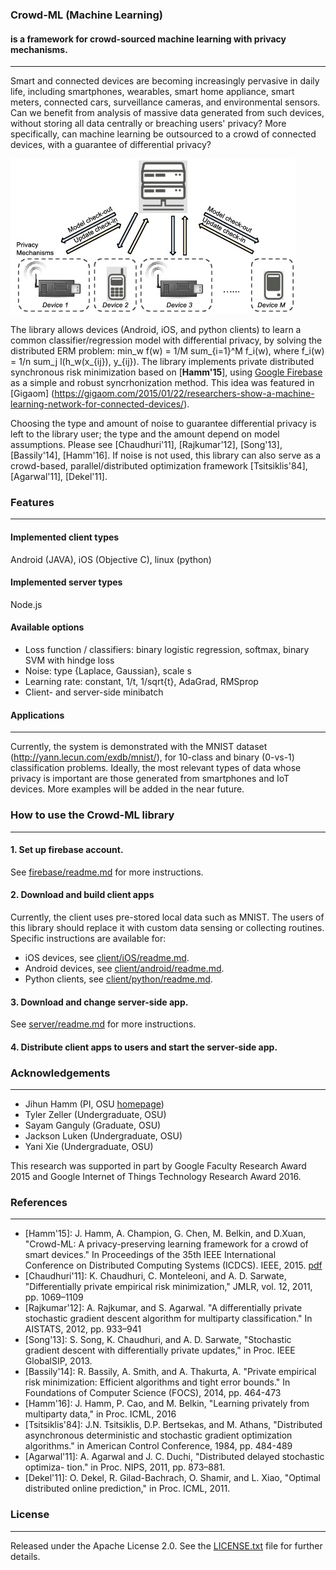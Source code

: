 ### Crowd-ML (Machine Learning)
#### is a framework for crowd-sourced machine learning with privacy mechanisms.
---
Smart and connected devices are becoming increasingly pervasive in daily life,
including smartphones, wearables, smart home appliance, smart meters, connected cars, surveillance cameras, 
and environmental sensors. 
Can we benefit from analysis of massive data generated from such devices, without storing all data centrally or breaching  users' privacy?
More specifically, can machine learning be outsourced to a crowd of connected devices, with a guarantee of differential privacy? 

![Crowd-ML concept figure](schematic1-5.jpg "Crowd-ML concept")

The library allows devices (Android, iOS, and python clients) to learn a common classifier/regression model with differential privacy, by solving the distributed ERM problem: min_w f(w) = 1/M sum_{i=1}^M f_i(w), where f_i(w) = 1/n sum_j l(h_w(x_{ij}), y_{ij}).
The library implements private distributed synchronous risk minimization based on [**Hamm'15**], using [Google Firebase](https://firebase.google.com/) as a simple and robust syncrhonization method.  This idea was featured in [Gigaom] (https://gigaom.com/2015/01/22/researchers-show-a-machine-learning-network-for-connected-devices/).

Choosing the type and amount of noise to guarantee differential privacy is left to the library user; the type and the amount 
depend on model assumptions. Please see [Chaudhuri'11], [Rajkumar'12], [Song'13], [Bassily'14], [Hamm'16].
If noise is not used, this library can also serve as a crowd-based, parallel/distributed optimization framework [Tsitsiklis'84], [Agarwal'11], [Dekel'11]. 


### Features
---
#### Implemented client types
Android (JAVA), iOS (Objective C), linux (python)

#### Implemented server types
Node.js

#### Available options

* Loss function / classifiers: binary logistic regression, softmax, binary SVM with hindge loss 
* Noise:  type {Laplace, Gaussian}, scale s
* Learning rate: constant, 1/t, 1/sqrt{t}, AdaGrad, RMSprop
* Client- and server-side minibatch

#### Applications
---
Currently, the system is demonstrated with the MNIST dataset (http://yann.lecun.com/exdb/mnist/),
for 10-class and binary (0-vs-1) classification problems. 
Ideally, the most relevant types of data whose privacy is important are those generated
from smartphones and IoT devices. More examples will be added in the near future. 


### How to use the Crowd-ML library
---
#### 1. Set up firebase account.
See [firebase/readme.md](firebase/readme.md) for more instructions.

#### 2. Download and build client apps
Currently, the client uses pre-stored local data such as MNIST.
The users of this library should replace it with custom data sensing or collecting routines. Specific instructions are available for:

- iOS devices, see [client/iOS/readme.md](client/iOS/readme.md).
- Android devices, see [client/android/readme.md](client/android/readme.md).
- Python clients, see [client/python/readme.md](client/python/readme.md).

#### 3. Download and change server-side app.
See [server/readme.md](server/readme.md) for more instructions.

#### 4. Distribute client apps to users and start the server-side app.


### Acknowledgements
---
* Jihun Hamm (PI, OSU [homepage](https://web.cse.ohio-state.edu/~hammj/))
* Tyler Zeller (Undergraduate, OSU)
* Sayam Ganguly (Graduate, OSU)
* Jackson Luken (Undergraduate, OSU)
* Yani Xie (Undergraduate, OSU)
  
This research was supported in part by Google Faculty Research Award 2015 and Google Internet of Things Technology Research Award 2016. 


### References
---
* [Hamm'15]: J. Hamm, A. Champion, G. Chen, M. Belkin, and D.Xuan, 
"Crowd-ML: A privacy-preserving learning framework for a crowd of smart devices." In Proceedings of the 35th IEEE
International Conference on Distributed Computing Systems (ICDCS). IEEE, 2015. [pdf](docs/icdcs15_jh_final.pdf)
* [Chaudhuri'11]: K. Chaudhuri, C. Monteleoni, and A. D. Sarwate, "Differentially private empirical risk minimization," JMLR, vol. 12, 2011, pp. 1069–1109
* [Rajkumar'12]: A. Rajkumar, and S. Agarwal. "A differentially private stochastic
gradient descent algorithm for multiparty classification." In AISTATS, 2012, pp. 933–941
* [Song'13]: S. Song, K. Chaudhuri, and A. D. Sarwate, "Stochastic gradient descent with differentially private updates," in Proc. IEEE GlobalSIP, 2013.
* [Bassily'14]: R. Bassily, A. Smith, and A. Thakurta, A. "Private empirical risk minimization: Efficient algorithms and tight error bounds." In Foundations of Computer Science (FOCS), 2014, pp. 464-473
* [Hamm'16]: J. Hamm, P. Cao, and M. Belkin, "Learning privately from multiparty data," in Proc. ICML, 2016
* [Tsitsiklis'84]: J.N. Tsitsiklis, D.P. Bertsekas, and M. Athans, "Distributed asynchronous deterministic and stochastic gradient optimization algorithms." in American Control Conference, 1984, pp. 484-489 
* [Agarwal'11]: A. Agarwal and J. C. Duchi, "Distributed delayed stochastic optimiza-
tion." in Proc. NIPS, 2011, pp. 873–881.
* [Dekel'11]: O. Dekel, R. Gilad-Bachrach, O. Shamir, and L. Xiao, "Optimal distributed online prediction," in Proc. ICML, 2011.

### License
---
Released under the Apache License 2.0.  See the [LICENSE.txt](LICENSE.txt) file for further details.

